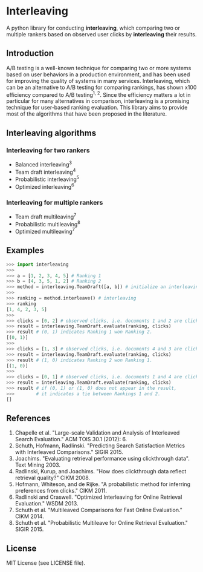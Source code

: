 # Interleaving
A python library for conducting **interleaving**, which comparing two or multiple rankers based on observed user clicks by **interleaving** their results.

## Introduction
A/B testing is a well-known technique for comparing two or more systems based on user behaviors in a production environment,
and has been used for improving the quality of systems in many services.
Interleaving, which can be an alternative to A/B testing for comparing rankings, has shown x100 efficiency compared to A/B testing<sup>1, 2</sup>.
Since the efficiency matters a lot in particular for many alternatives in comparison, interleaving is a promising technique for user-based ranking evaluation.
This library aims to provide most of the algorithms that have been proposed in the literature.


## Interleaving algorithms

### Interleaving for two rankers

- Balanced interleaving<sup>3</sup>
- Team draft interleaving<sup>4</sup>
- Probabilistic interleaving<sup>5</sup>
- Optimized interleaving<sup>6</sup>

### Interleaving for multiple rankers
- Team draft multileaving<sup>7</sup>
- Probabilistic multileaving<sup>8</sup>
- Optimized multileaving<sup>7</sup>

## Examples
```python
>>> import interleaving
>>>
>>> a = [1, 2, 3, 4, 5] # Ranking 1
>>> b = [4, 3, 5, 1, 2] # Ranking 2
>>> method = interleaving.TeamDraft([a, b]) # initialize an interleaving method
>>>
>>> ranking = method.interleave() # interleaving
>>> ranking
[1, 4, 2, 3, 5]
>>>
>>> clicks = [0, 2] # observed clicks, i.e. documents 1 and 2 are clicked
>>> result = interleaving.TeamDraft.evaluate(ranking, clicks)
>>> result # (0, 1) indicates Ranking 1 won Ranking 2.
[(0, 1)]
>>>
>>> clicks = [1, 3] # observed clicks, i.e. documents 4 and 3 are clicked
>>> result = interleaving.TeamDraft.evaluate(ranking, clicks)
>>> result # (1, 0) indicates Ranking 2 won Ranking 1.
[(1, 0)]
>>>
>>> clicks = [0, 1] # observed clicks, i.e. documents 1 and 4 are clicked
>>> result = interleaving.TeamDraft.evaluate(ranking, clicks)
>>> result # if (0, 1) or (1, 0) does not appear in the result, 
>>>        # it indicates a tie between Rankings 1 and 2.
[]
```

## References
1. Chapelle et al. "Large-scale Validation and Analysis of Interleaved Search Evaluation." ACM TOIS 30.1 (2012): 6.
2. Schuth, Hofmann, Radlinski. "Predicting Search Satisfaction Metrics with Interleaved Comparisons." SIGIR 2015.
3. Joachims. "Evaluating retrieval performance using clickthrough data". Text Mining 2003.
4. Radlinski, Kurup, and Joachims. "How does clickthrough data reflect retrieval quality?" CIKM 2008.
5. Hofmann, Whiteson, and de Rijke. "A probabilistic method for inferring preferences from clicks." CIKM 2011.
6. Radlinski and Craswell. "Optimized Interleaving for Online Retrieval Evaluation." WSDM 2013.
7. Schuth et al. "Multileaved Comparisons for Fast Online Evaluation." CIKM 2014.
8. Schuth et al. "Probabilistic Multileave for Online Retrieval Evaluation." SIGIR 2015.

## License
MIT License (see LICENSE file).
